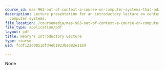 ```yaml
---
course_id: mas-963-out-of-context-a-course-on-computer-systems-that-adapt-to-and-learn-from-context-fall-2001
description: Lecture presentation for an introductory lecture on context sensitive
  computer systems.
file_location: /coursemedia/mas-963-out-of-context-a-course-on-computer-systems-that-adapt-to-and-learn-from-context-fall-2001/fcdf122d0851dfd4eb1923ba082e118d_sld0013.pdf
file_type: application/pdf
layout: pdf
title: Henry's Introductory Lecture
type: course
uid: fcdf122d0851dfd4eb1923ba082e118d

---
```

None
